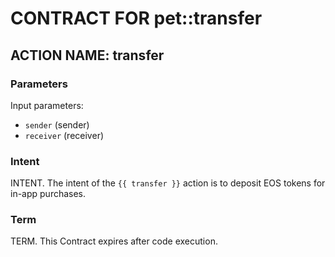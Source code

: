 # CONTRACT FOR pet::transfer

## ACTION NAME: transfer

### Parameters
Input parameters:

* `sender` (sender)
* `receiver` (receiver)

### Intent
INTENT. The intent of the `{{ transfer }}` action is to deposit EOS tokens for in-app purchases.

### Term
TERM. This Contract expires after code execution.